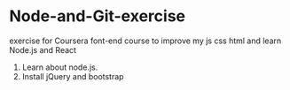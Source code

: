 # Node-and-Git-exercise
 exercise for Coursera font-end course to improve my js css html and learn Node.js and React
1. Learn about node.js.
2. Install jQuery and bootstrap
